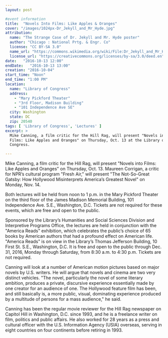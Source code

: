 ```yaml
---
layout: post

#event information
title:  "Novels Into Films: Like Apples & Oranges"
cover: "/images/1024px-Dr_Jekyll_and_Mr_Hyde.jpg"
attribution:
  name: "The Strange Case of Dr. Jekyll and Mr. Hyde poster"
  author: "Chicago : National Prtg. & Engr. Co"
  license: "CC BY-SA 3.0"
  name_url: "https://commons.wikimedia.org/wiki/File:Dr_Jekyll_and_Mr_Hyde_poster_edit2.jpg"
  license_url: "https://creativecommons.org/licenses/by-sa/3.0/deed.en"
date:   "2016-10-13 12:00"
endDate:   "2016-10-13 13:00"
creation: "2016-10-04"
start_time: "Noon"
end_time: "1:00 PM"
location:
  name: "Library of Congress"
  address:
    - "Mary Pickford Theater"
    - "3rd Floor, Madison Building"
    - "101 Independence Ave SE"
  city: Washington
  state: DC
  zip: 20540
tags: [ 'Library of Congress', 'Lectures' ]
excerpt: >
  Mike Canning, a film critic for the Hill Rag, will present "Novels into
  Films: Like Apples and Oranges" on Thursday, Oct. 13 at the Library of
  Congress.

---
```

Mike Canning, a film critic for the Hill Rag, will present "Novels into Films:
Like Apples and Oranges" on Thursday, Oct. 13. Maureen Corrigan, a critic for
NPR’s cultural program "Fresh Air," will present "The Not-So-Great Gatsby: How
Hollywood Misinterprets America’s Greatest Novel" on Monday, Nov. 14.

Both lectures will be held from noon to 1 p.m. in the Mary Pickford Theater on
the third floor of the James Madison Memorial Building, 101 Independence Ave.
S.E., Washington, D.C. Tickets are not required for these events, which are
free and open to the public.

Sponsored by the Library’s Humanities and Social Sciences Division and
Interpretive Programs Office, the lectures are held in conjunction with the
"America Reads" exhibition, which celebrates the public’s choice of 65 books by
American authors that had a profound effect on American life. "America Reads"
is on view in the Library’s Thomas Jefferson Building, 10 First St. S.E.,
Washington, D.C. It is free and open to the public through Dec. 31, 2016,
Monday through Saturday, from 8:30 a.m. to 4:30 p.m. Tickets are not required.

Canning will look at a number of American motion pictures based on major novels
by U.S. writers. He will argue that novels and cinema are two very distinct
vehicles. "The novel, particularly the novel of some literary ambition,
produces a private, discursive experience essentially made by one creator for
an audience of one. The Hollywood feature film has been, and still basically
is, a more public, visual, dominating experience produced by a multitude of
persons for a mass audience," he said.

Canning has been the regular movie reviewer for the Hill Rag newspaper on
Capitol Hill in Washington, D.C. since 1993, and he is a freelance writer on
film, politics and public affairs. He also worked for 28 years as a press and
cultural officer with the U.S. Information Agency (USIA) overseas, serving in
eight countries on four continents before retiring in 1993.
